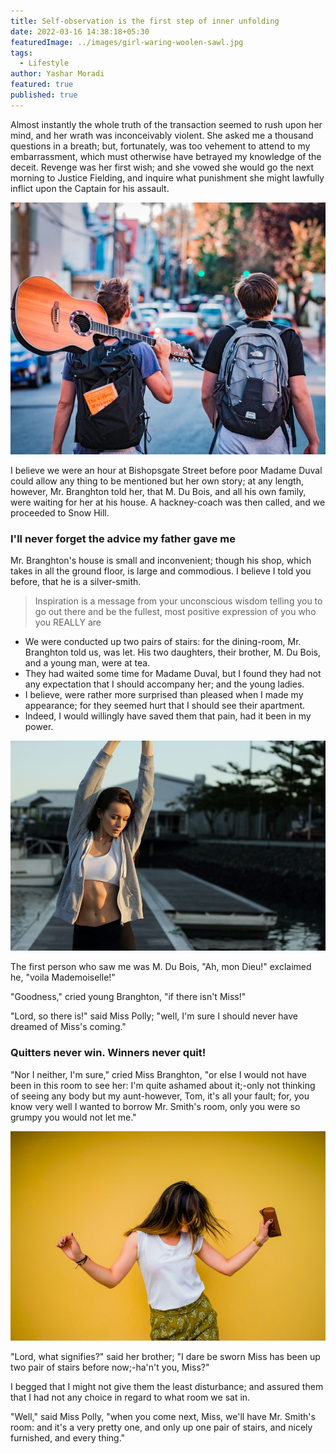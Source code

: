 ```yaml
---
title: Self-observation is the first step of inner unfolding
date: 2022-03-16 14:38:18+05:30
featuredImage: ../images/girl-waring-woolen-sawl.jpg
tags:
  - Lifestyle
author: Yashar Moradi
featured: true
published: true
---
```

Almost instantly the whole truth of the transaction seemed to rush upon her mind, and her wrath was inconceivably violent. She asked me a thousand questions in a breath; but, fortunately, was too vehement to attend to my embarrassment, which must otherwise have betrayed my knowledge of the deceit. Revenge was her first wish; and she vowed she would go the next morning to Justice Fielding, and inquire what punishment she might lawfully inflict upon the Captain for his assault.

![](../images/walking-with-guiter.jpg)

I believe we were an hour at Bishopsgate Street before poor Madame Duval could allow any thing to be mentioned but her own story; at any length, however, Mr. Branghton told her, that M. Du Bois, and all his own family, were waiting for her at his house. A hackney-coach was then called, and we proceeded to Snow Hill.

### I'll never forget the advice my father gave me

Mr. Branghton's house is small and inconvenient; though his shop, which takes in all the ground floor, is large and commodious. I believe I told you before, that he is a silver-smith.

> Inspiration is a message from your unconscious wisdom telling you to go out there and be the fullest, most positive expression of you who you REALLY are

* We were conducted up two pairs of stairs: for the dining-room, Mr. Branghton told us, was let. His two daughters, their brother, M. Du Bois, and a young man, were at tea.
* They had waited some time for Madame Duval, but I found they had not any expectation that I should accompany her; and the young ladies.
* I believe, were rather more surprised than pleased when I made my appearance; for they seemed hurt that I should see their apartment.
* Indeed, I would willingly have saved them that pain, had it been in my power.

![Photo by Christopher Campbell / Unsplash](../images/yoga-standing.jpg "Photo by Christopher Campbell / Unsplash")

The first person who saw me was M. Du Bois, "Ah, mon Dieu!" exclaimed he, "voila Mademoiselle!"

"Goodness," cried young Branghton, "if there isn't Miss!"

"Lord, so there is!" said Miss Polly; "well, I'm sure I should never have dreamed of Miss's coming."

### Quitters never win. Winners never quit!

"Nor I neither, I'm sure," cried Miss Branghton, "or else I would not have been in this room to see her: I'm quite ashamed about it;-only not thinking of seeing any body but my aunt-however, Tom, it's all your fault; for, you know very well I wanted to borrow Mr. Smith's room, only you were so grumpy you would not let me."

![Photo by Juan Camilo Navia / Unsplash](../images/girl-yellow-background.jpg)

"Lord, what signifies?" said her brother; "I dare be sworn Miss has been up two pair of stairs before now;-ha'n't you, Miss?"

I begged that I might not give them the least disturbance; and assured them that I had not any choice in regard to what room we sat in.

"Well," said Miss Polly, "when you come next, Miss, we'll have Mr. Smith's room: and it's a very pretty one, and only up one pair of stairs, and nicely furnished, and every thing."